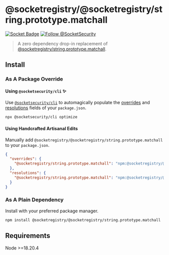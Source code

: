 # @socketregistry/@socketregistry/string.prototype.matchall

[![Socket Badge](https://socket.dev/api/badge/npm/package/@socketregistry/@socketregistry/string.prototype.matchall)](https://socket.dev/npm/package/@socketregistry/@socketregistry/string.prototype.matchall)
[![Follow @SocketSecurity](https://img.shields.io/twitter/follow/SocketSecurity?style=social)](https://twitter.com/SocketSecurity)

> A zero dependency drop-in replacement of
> [@socketregistry/string.prototype.matchall](https://www.npmjs.com/package/@socketregistry/string.prototype.matchall).

## Install

### As A Package Override

#### Using `@socketsecurity/cli` :sparkles:

Use [`@socketsecurity/cli`](https://www.npmjs.com/package/@socketsecurity/cli)
to automagically populate the
[overrides](https://docs.npmjs.com/cli/v9/configuring-npm/package-json#overrides)
and [resolutions](https://yarnpkg.com/configuration/manifest#resolutions) fields
of your `package.json`.

```sh
npx @socketsecurity/cli optimize
```

#### Using Handcrafted Artisanal Edits

Manually add `@socketregistry/@socketregistry/string.prototype.matchall` to your
`package.json`.

```json
{
  "overrides": {
    "@socketregistry/string.prototype.matchall": "npm:@socketregistry/@socketregistry/string.prototype.matchall@^1"
  },
  "resolutions": {
    "@socketregistry/string.prototype.matchall": "npm:@socketregistry/@socketregistry/string.prototype.matchall@^1"
  }
}
```

### As A Plain Dependency

Install with your preferred package manager.

```sh
npm install @socketregistry/@socketregistry/string.prototype.matchall
```

## Requirements

Node &gt;=18.20.4
